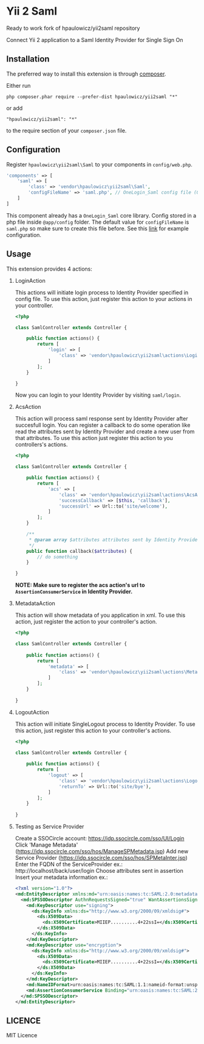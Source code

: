 Yii 2 Saml
==========

Ready to work fork of hpaulowicz/yii2saml repository

Connect Yii 2 application to a Saml Identity Provider for Single Sign On

Installation
------------

The preferred way to install this extension is through [composer](http://getcomposer.org/download/).

Either run

```
php composer.phar require --prefer-dist hpaulowicz/yii2saml "*"
```

or add

```
"hpaulowicz/yii2saml": "*"
```

to the require section of your `composer.json` file.

Configuration
-------------

Register ``hpaulowicz\yii2saml\Saml`` to your components in ``config/web.php``.

```php
'components' => [
    'saml' => [
        'class' => 'vendor\hpaulowicz\yii2saml\Saml',
        'configFileName' => 'saml.php', // OneLogin_Saml config file (Optional)
    ]
]
```

This component already has a ``OneLogin_Saml`` core library. Config stored in a php file inside ``@app/config`` folder. The default value for ``configFileName`` is ``saml.php`` so make sure to create this file before. See this [link](https://github.com/onelogin/php-saml/blob/master/settings_example.php) for example configuration.

Usage
-----

This extension provides 4 actions:

1. LoginAction

    This actions will initiate login process to Identity Provider specified in config file. To use this action, just register this action to your actions in your controller.

    ```php
    <?php
    
    class SamlController extends Controller {

        public function actions() {
            return [
                'login' => [
                    'class' => 'vendor\hpaulowicz\yii2saml\actions\LoginAction'
                ]
            ];
        }

    }
    ```

    Now you can login to your Identity Provider by visiting ``saml/login``.

2. AcsAction

    This action will process saml response sent by Identity Provider after succesfull login. You can register a callback to do some operation like read the attributes sent by Identity Provider and create a new user from that attributes. To use this action just register this action to you controllers's actions.

    ```php
    <?php

    class SamlController extends Controller {

        public function actions() {
            return [
                'acs' => [
                    'class' => 'vendor\hpaulowicz\yii2saml\actions\AcsAction',
                    'successCallback' => [$this, 'callback'],
                    'successUrl' => Url::to('site/welcome'),
                ]
            ];
        }

        /**
         * @param array $attributes attributes sent by Identity Provider.
         */
        public function callback($attributes) {
            // do something
        }

    }
    ```
    
    **NOTE: Make sure to register the acs action's url to ``AssertionConsumerService`` in Identity Provider.** 

3. MetadataAction

    This action will show metadata of you application in xml. To use this action, just register the action to your controller's action.
    
    ```php
    <?php
    
    class SamlController extends Controller {
        
        public function actions() {
            return [
                'metadata' => [
                    'class' => 'vendor\hpaulowicz\yii2saml\actions\MetadataAction'
                ]
            ];
        }
        
    }
    ```

4. LogoutAction

    This action will initiate SingleLogout process to Identity Provider. To use this action, just register this action to your controller's actions.
    
    ```php
    <?php
    
    class SamlController extends Controller {
        
        public function actions() {
            return [
                'logout' => [
                    'class' => 'vendor\hpaulowicz\yii2saml\actions\LogoutAction',
                    'returnTo' => Url::to('site/bye'),
                ]
            ];
        }
        
    }
    ```

5. Testing as Service Provider

    Create a SSOCircle account: https://idp.ssocircle.com/sso/UI/Login
    Click 'Manage Metadata' (https://idp.ssocircle.com/sso/hos/ManageSPMetadata.jsp)
    Add new Service Provider (https://idp.ssocircle.com/sso/hos/SPMetaInter.jsp)
    Enter the FQDN of the ServiceProvider ex.: http://localhost/back/user/login
    Choose attributes sent in assertion
    Insert your metadata information ex.:
    ```xml
    <?xml version="1.0"?>
    <md:EntityDescriptor xmlns:md="urn:oasis:names:tc:SAML:2.0:metadata" validUntil="2016-06-09T22:57:34Z" cacheDuration="PT1400M" entityID="http://localhost/back/user/login">
      <md:SPSSODescriptor AuthnRequestsSigned="true" WantAssertionsSigned="false" protocolSupportEnumeration="urn:oasis:names:tc:SAML:2.0:protocol">
        <md:KeyDescriptor use="signing">
          <ds:KeyInfo xmlns:ds="http://www.w3.org/2000/09/xmldsig#">
            <ds:X509Data>
              <ds:X509Certificate>MIIEP..........4+22ssI=</ds:X509Certificate>
            </ds:X509Data>
          </ds:KeyInfo>
        </md:KeyDescriptor>
        <md:KeyDescriptor use="encryption">
          <ds:KeyInfo xmlns:ds="http://www.w3.org/2000/09/xmldsig#">
            <ds:X509Data>
              <ds:X509Certificate>MIIEP..........4+22ssI=</ds:X509Certificate>
            </ds:X509Data>
          </ds:KeyInfo>
        </md:KeyDescriptor>
        <md:NameIDFormat>urn:oasis:names:tc:SAML:1.1:nameid-format:unspecified</md:NameIDFormat>
        <md:AssertionConsumerService Binding="urn:oasis:names:tc:SAML:2.0:bindings:HTTP-POST" Location="http://localhost/back/index.php?r=user%2Fauth%2Facs" index="1"/>
      </md:SPSSODescriptor>
    </md:EntityDescriptor>
    ```
    
LICENCE
-------

MIT Licence
